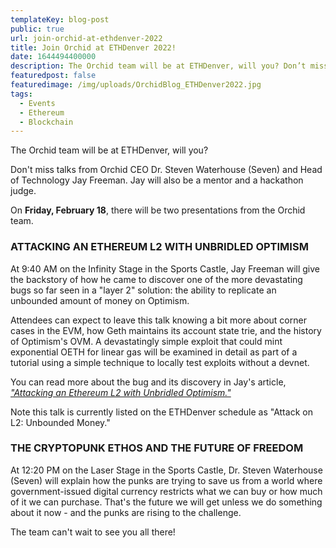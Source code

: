 ```yaml
---
templateKey: blog-post
public: true
url: join-orchid-at-ethdenver-2022
title: Join Orchid at ETHDenver 2022!
date: 1644494400000
description: The Orchid team will be at ETHDenver, will you? Don’t miss talks from Orchid CEO Dr. Steven Waterhouse (Seven) and Head of Technology Jay Freeman. Jay will also be a mentor and a hackathon judge.
featuredpost: false
featuredimage: /img/uploads/OrchidBlog_ETHDenver2022.jpg
tags:
  - Events
  - Ethereum
  - Blockchain
---
```

The Orchid team will be at ETHDenver, will you?

Don't miss talks from Orchid CEO Dr. Steven Waterhouse (Seven) and Head of Technology Jay Freeman. Jay will also be a mentor and a hackathon judge.

On **Friday, February 18**, there will be two presentations from the Orchid team.

### ATTACKING AN ETHEREUM L2 WITH UNBRIDLED OPTIMISM

At 9:40 AM on the Infinity Stage in the Sports Castle, Jay Freeman will give the backstory of how he came to discover one of the more devastating bugs so far seen in a "layer 2" solution: the ability to replicate an unbounded amount of money on Optimism.

Attendees can expect to leave this talk knowing a bit more about corner cases in the EVM, how Geth maintains its account state trie, and the history of Optimism's OVM. A devastatingly simple exploit that could mint exponential OETH for linear gas will be examined in detail as part of a tutorial using a simple technique to locally test exploits without a devnet.

You can read more about the bug and its discovery in Jay's article, *["Attacking an Ethereum L2 with Unbridled Optimism."](https://www.saurik.com/optimism.html)*

Note this talk is currently listed on the ETHDenver schedule as "Attack on L2: Unbounded Money."

### THE CRYPTOPUNK ETHOS AND THE FUTURE OF FREEDOM

At 12:20 PM on the Laser Stage in the Sports Castle, Dr. Steven Waterhouse (Seven) will explain how the punks are trying to save us from a world where government-issued digital currency restricts what we can buy or how much of it we can purchase. That's the future we will get unless we do something about it now - and the punks are rising to the challenge.

The team can't wait to see you all there!